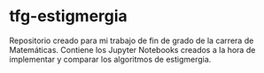 # tfg-estigmergia
Repositorio creado para mi trabajo de fin de grado de la carrera de Matemáticas. Contiene los Jupyter Notebooks creados a la hora de implementar y comparar los algoritmos de estigmergia.
